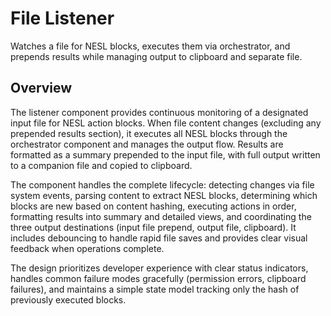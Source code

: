 # File Listener

Watches a file for NESL blocks, executes them via orchestrator, and prepends results while managing output to clipboard and separate file.

## Overview

The listener component provides continuous monitoring of a designated input file for NESL action blocks. When file content changes (excluding any prepended results section), it executes all NESL blocks through the orchestrator component and manages the output flow. Results are formatted as a summary prepended to the input file, with full output written to a companion file and copied to clipboard.

The component handles the complete lifecycle: detecting changes via file system events, parsing content to extract NESL blocks, determining which blocks are new based on content hashing, executing actions in order, formatting results into summary and detailed views, and coordinating the three output destinations (input file prepend, output file, clipboard). It includes debouncing to handle rapid file saves and provides clear visual feedback when operations complete.

The design prioritizes developer experience with clear status indicators, handles common failure modes gracefully (permission errors, clipboard failures), and maintains a simple state model tracking only the hash of previously executed blocks.